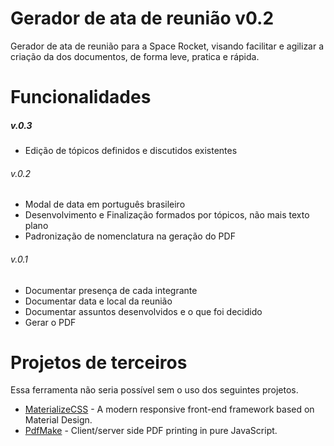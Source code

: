 # Gerador de ata de reunião v0.2
Gerador de ata de reunião para a Space Rocket, visando facilitar e agilizar a criação da dos documentos, de forma leve, pratica e rápida.

# Funcionalidades
##### v.0.3
 - Edição de tópicos definidos e discutidos existentes


###### v.0.2 
  - Modal de data em português brasileiro
  - Desenvolvimento e Finalização formados por tópicos, não mais texto plano
  - Padronização de nomenclatura na geração do PDF

###### v.0.1
  - Documentar presença de cada integrante
  - Documentar data e local da reunião
  - Documentar assuntos desenvolvidos e o que foi decidido
  - Gerar o PDF

# Projetos de terceiros
Essa ferramenta não seria possível sem o uso dos seguintes projetos.
* [MaterializeCSS](http://materializecss.com/)  - A modern responsive front-end framework based on Material Design.
* [PdfMake](http://pdfmake.org)  - Client/server side PDF printing in pure JavaScript.

